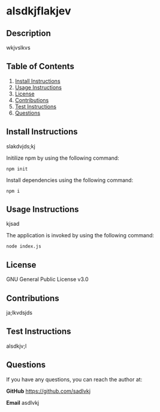 
# alsdkjflakjev
    
## Description

wkjvslkvs
    
## Table of Contents
1. [Install Instructions](#install-instructions)
2. [Usage Instructions](#usage-instructions)
3. [License](#license)
4. [Contributions](#contributions)
5. [Test Instructions](#test-instructions)
6. [Questions](#questions)

## Install Instructions

slakdvjds;kj

Initilize npm by using the following command:

    npm init

Install dependencies using the following command:

    npm i

## Usage Instructions

kjsad

The application is invoked by using the following command:

    node index.js

## License

GNU General Public License v3.0

## Contributions

ja;lkvdsjds

## Test Instructions

alsdkjv;l

## Questions

If you have any questions, you can reach the author at:

**GitHub** https://github.com/sadlvkj

**Email** asdlvkj
